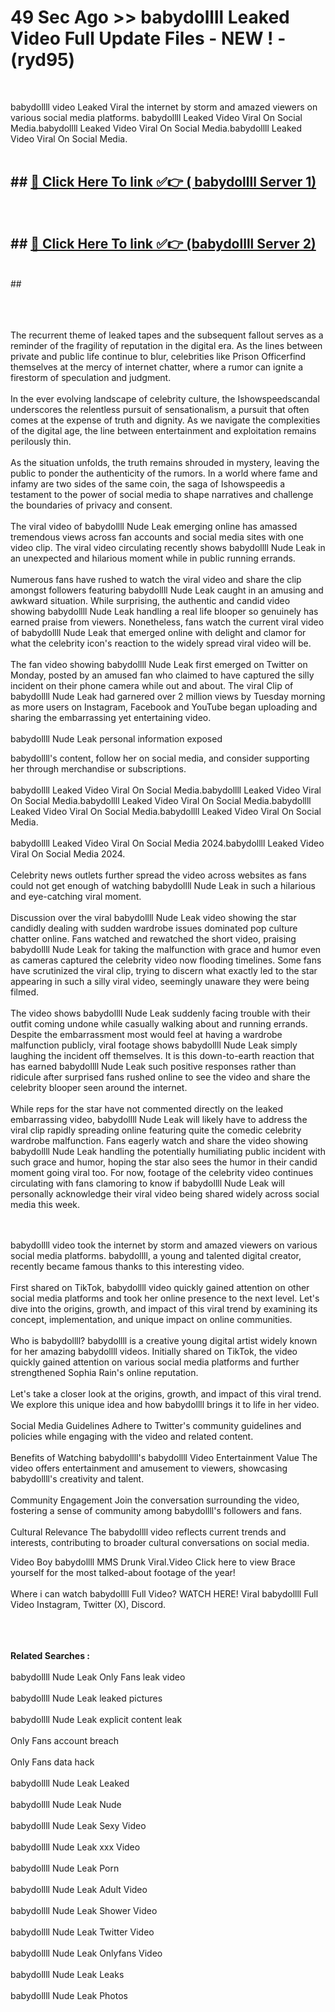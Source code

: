 # 49 Sec Ago >> babydollll Leaked Video Full Update Files - NEW ! - (ryd95) <br>
<br>

babydollll video Leaked Viral the internet by storm and amazed viewers on various social media platforms. babydollll Leaked Video Viral On Social Media.babydollll Leaked Video Viral On Social Media.babydollll Leaked Video Viral On Social Media.<br>
 <br>

## ##  <a href="https://clipsfans.site?title=babydollll&ref=gitt">🔴 Click Here To link ✅👉 ( babydollll Server 1)</a><br>
  <br>

##  ##  <a href="https://clipsfans.site?title=babydollll&ref=gitt">🔴 Click Here To link ✅👉 (babydollll  Server 2)</a><br>
  <br>
  ##


  <br>

  <br>

<br><br>
The recurrent theme of leaked tapes and the subsequent fallout serves as a reminder of the fragility of reputation in the digital era. As the lines between private and public life continue to blur, celebrities like Prison Officerfind themselves at the mercy of internet chatter, where a rumor can ignite a firestorm of speculation and judgment.
<br><br>
In the ever evolving landscape of celebrity culture, the Ishowspeedscandal underscores the relentless pursuit of sensationalism, a pursuit that often comes at the expense of truth and dignity. As we navigate the complexities of the digital age, the line between entertainment and exploitation remains perilously thin.
<br><br>
As the situation unfolds, the truth remains shrouded in mystery, leaving the public to ponder the authenticity of the rumors. In a world where fame and infamy are two sides of the same coin, the saga of Ishowspeedis a testament to the power of social media to shape narratives and challenge the boundaries of privacy and consent.
<br><br>
The viral video of babydollll Nude Leak emerging online has amassed tremendous views across fan accounts and social media sites with one video clip. The viral video circulating recently shows babydollll Nude Leak in an unexpected and hilarious moment while in public running errands.
<br><br>
Numerous fans have rushed to watch the viral video and share the clip amongst followers featuring babydollll Nude Leak caught in an amusing and awkward situation. While surprising, the authentic and candid video showing babydollll Nude Leak handling a real life blooper so genuinely has earned praise from viewers. Nonetheless, fans watch the current viral video of babydollll Nude Leak that emerged online with delight and clamor for what the celebrity icon's reaction to the widely spread viral video will be.
<br><br>
The fan video showing babydollll Nude Leak first emerged on Twitter on Monday, posted by an amused fan who claimed to have captured the silly incident on their phone camera while out and about. The viral Clip of babydollll Nude Leak had garnered over 2 million views by Tuesday morning as more users on Instagram, Facebook and YouTube began uploading and sharing the embarrassing yet entertaining video.
<br><br>
babydollll Nude Leak personal information exposed


babydollll's content, follow her on social media, and consider supporting her through merchandise or subscriptions.
<br><br>
babydollll Leaked Video Viral On Social Media.babydollll Leaked Video Viral On Social Media.babydollll Leaked Video Viral On Social Media.babydollll Leaked Video Viral On Social Media.babydollll Leaked Video Viral On Social Media.
<br><br>
babydollll Leaked Video Viral On Social Media 2024.babydollll Leaked Video Viral On Social Media 2024.
<br><br>
Celebrity news outlets further spread the video across websites as fans could not get enough of watching babydollll Nude Leak in such a hilarious and eye-catching viral moment.
<br><br>
Discussion over the viral babydollll Nude Leak video showing the star candidly dealing with sudden wardrobe issues dominated pop culture chatter online. Fans watched and rewatched the short video, praising babydollll Nude Leak for taking the malfunction with grace and humor even as cameras captured the celebrity video now flooding timelines. Some fans have scrutinized the viral clip, trying to discern what exactly led to the star appearing in such a silly viral video, seemingly unaware they were being filmed.
<br><br>
The video shows babydollll Nude Leak suddenly facing trouble with their outfit coming undone while casually walking about and running errands. Despite the embarrassment most would feel at having a wardrobe malfunction publicly, viral footage shows babydollll Nude Leak simply laughing the incident off themselves. It is this down-to-earth reaction that has earned babydollll Nude Leak such positive responses rather than ridicule after surprised fans rushed online to see the video and share the celebrity blooper seen around the internet.
<br><br>
While reps for the star have not commented directly on the leaked embarrassing video, babydollll Nude Leak will likely have to address the viral clip rapidly spreading online featuring quite the comedic celebrity wardrobe malfunction. Fans eagerly watch and share the video showing babydollll Nude Leak handling the potentially humiliating public incident with such grace and humor, hoping the star also sees the humor in their candid moment going viral too. For now, footage of the celebrity video continues circulating with fans clamoring to know if babydollll Nude Leak will personally acknowledge their viral video being shared widely across social media this week.


<br><br>
babydollll video took the internet by storm and amazed viewers on various social media platforms. babydollll, a young and talented digital creator, recently became famous thanks to this interesting video.
<br><br>
First shared on TikTok, babydollll video quickly gained attention on other social media platforms and took her online presence to the next level. Let's dive into the origins, growth, and impact of this viral trend by examining its concept, implementation, and unique impact on online communities.
<br><br>
Who is babydollll? babydollll is a creative young digital artist widely known for her amazing babydollll videos. Initially shared on TikTok, the video quickly gained attention on various social media platforms and further strengthened Sophia Rain's online reputation.
<br><br>
Let's take a closer look at the origins, growth, and impact of this viral trend. We explore this unique idea and how babydollll brings it to life in her video.
<br><br>
Social Media Guidelines Adhere to Twitter's community guidelines and policies while engaging with the video and related content.
<br><br>
Benefits of Watching babydollll's babydollll Video Entertainment Value The video offers entertainment and amusement to viewers, showcasing babydollll's creativity and talent.
<br><br>
Community Engagement Join the conversation surrounding the video, fostering a sense of community among babydollll's followers and fans.
<br><br>
Cultural Relevance The babydollll video reflects current trends and interests, contributing to broader cultural conversations on social media.

Video Boy babydollll MMS Drunk Viral.Video Click here to view Brace yourself for the most talked-about footage of the year!
<br><br>
Where i can watch babydollll Full Video? WATCH HERE! Viral babydollll Full Video Instagram, Twitter (X), Discord.
<br><br>

<br><br>
<strong>Related Searches :</strong>
<br><br>
babydollll Nude Leak Only Fans leak video
<br><br>
babydollll Nude Leak leaked pictures
<br><br>
babydollll Nude Leak explicit content leak
<br><br>
Only Fans account breach
<br><br>
Only Fans data hack
<br><br>
babydollll Nude Leak Leaked
<br><br>
babydollll Nude Leak Nude
<br><br>
babydollll Nude Leak Sexy Video
<br><br>
babydollll Nude Leak xxx Video
<br><br>
babydollll Nude Leak Porn
<br><br>
babydollll Nude Leak Adult Video
<br><br>
babydollll Nude Leak Shower Video
<br><br>
babydollll Nude Leak Twitter Video
<br><br>
babydollll Nude Leak Onlyfans Video
<br><br>
babydollll Nude Leak Leaks
<br><br>
babydollll Nude Leak Photos